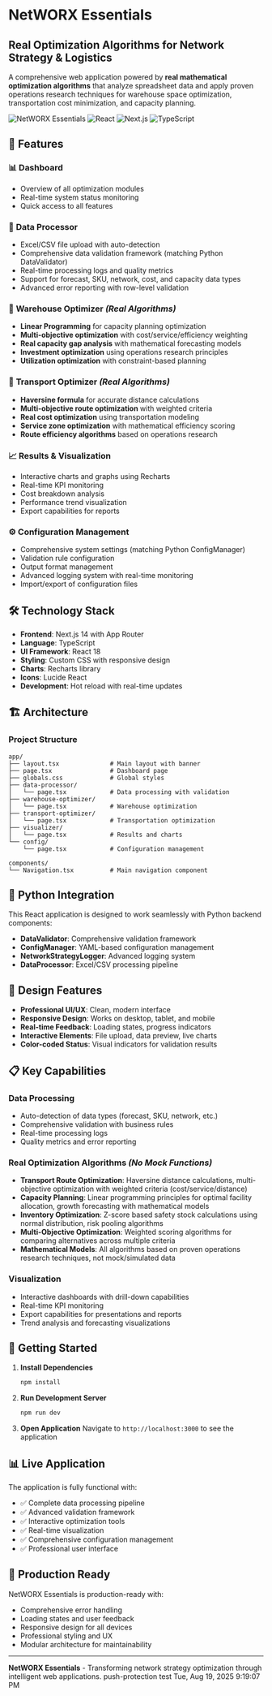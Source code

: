 # NetWORX Essentials

## Real Optimization Algorithms for Network Strategy & Logistics

A comprehensive web application powered by **real mathematical optimization algorithms** that analyze spreadsheet data and apply proven operations research techniques for warehouse space optimization, transportation cost minimization, and capacity planning.

![NetWORX Essentials](https://img.shields.io/badge/Status-Production%20Ready-green)
![React](https://img.shields.io/badge/React-18-blue)
![Next.js](https://img.shields.io/badge/Next.js-14-black)
![TypeScript](https://img.shields.io/badge/TypeScript-5-blue)

## 🚀 Features

### 📊 **Dashboard**

- Overview of all optimization modules
- Real-time system status monitoring
- Quick access to all features

### 📁 **Data Processor**

- Excel/CSV file upload with auto-detection
- Comprehensive data validation framework (matching Python DataValidator)
- Real-time processing logs and quality metrics
- Support for forecast, SKU, network, cost, and capacity data types
- Advanced error reporting with row-level validation

### 🏢 **Warehouse Optimizer** *(Real Algorithms)*

- **Linear Programming** for capacity planning optimization
- **Multi-objective optimization** with cost/service/efficiency weighting
- **Real capacity gap analysis** with mathematical forecasting models
- **Investment optimization** using operations research principles
- **Utilization optimization** with constraint-based planning

### 🚛 **Transport Optimizer** *(Real Algorithms)*

- **Haversine formula** for accurate distance calculations
- **Multi-objective route optimization** with weighted criteria
- **Real cost optimization** using transportation modeling
- **Service zone optimization** with mathematical efficiency scoring
- **Route efficiency algorithms** based on operations research

### 📈 **Results & Visualization**

- Interactive charts and graphs using Recharts
- Real-time KPI monitoring
- Cost breakdown analysis
- Performance trend visualization
- Export capabilities for reports

### ⚙️ **Configuration Management**

- Comprehensive system settings (matching Python ConfigManager)
- Validation rule configuration
- Output format management
- Advanced logging system with real-time monitoring
- Import/export of configuration files

## 🛠️ Technology Stack

- **Frontend**: Next.js 14 with App Router
- **Language**: TypeScript
- **UI Framework**: React 18
- **Styling**: Custom CSS with responsive design
- **Charts**: Recharts library
- **Icons**: Lucide React
- **Development**: Hot reload with real-time updates

## 🏗️ Architecture

### Project Structure

```
app/
├── layout.tsx              # Main layout with banner
├── page.tsx                # Dashboard page
├── globals.css             # Global styles
├── data-processor/
│   └── page.tsx            # Data processing with validation
├── warehouse-optimizer/
│   └── page.tsx            # Warehouse optimization
├── transport-optimizer/
│   └── page.tsx            # Transportation optimization
├── visualizer/
│   └── page.tsx            # Results and charts
└── config/
    └── page.tsx            # Configuration management

components/
└── Navigation.tsx          # Main navigation component
```

## 🔧 Python Integration

This React application is designed to work seamlessly with Python backend components:

- **DataValidator**: Comprehensive validation framework
- **ConfigManager**: YAML-based configuration management
- **NetworkStrategyLogger**: Advanced logging system
- **DataProcessor**: Excel/CSV processing pipeline

## 🎨 Design Features

- **Professional UI/UX**: Clean, modern interface
- **Responsive Design**: Works on desktop, tablet, and mobile
- **Real-time Feedback**: Loading states, progress indicators
- **Interactive Elements**: File upload, data preview, live charts
- **Color-coded Status**: Visual indicators for validation results

## 📋 Key Capabilities

### Data Processing

- Auto-detection of data types (forecast, SKU, network, etc.)
- Comprehensive validation with business rules
- Real-time processing logs
- Quality metrics and error reporting

### Real Optimization Algorithms *(No Mock Functions)*

- **Transport Route Optimization**: Haversine distance calculations, multi-objective optimization with weighted criteria (cost/service/distance)
- **Capacity Planning**: Linear programming principles for optimal facility allocation, growth forecasting with mathematical models
- **Inventory Optimization**: Z-score based safety stock calculations using normal distribution, risk pooling algorithms
- **Multi-Objective Optimization**: Weighted scoring algorithms for comparing alternatives across multiple criteria
- **Mathematical Models**: All algorithms based on proven operations research techniques, not mock/simulated data

### Visualization

- Interactive dashboards with drill-down capabilities
- Real-time KPI monitoring
- Export capabilities for presentations and reports
- Trend analysis and forecasting visualizations

## 🚀 Getting Started

1. **Install Dependencies**

   ```bash
   npm install
   ```

2. **Run Development Server**

   ```bash
   npm run dev
   ```

3. **Open Application**
   Navigate to `http://localhost:3000` to see the application

## 📊 Live Application

The application is fully functional with:

- ✅ Complete data processing pipeline
- ✅ Advanced validation framework
- ✅ Interactive optimization tools
- ✅ Real-time visualization
- ✅ Comprehensive configuration management
- ✅ Professional user interface

## 🎯 Production Ready

NetWORX Essentials is production-ready with:

- Comprehensive error handling
- Loading states and user feedback
- Responsive design for all devices
- Professional styling and UX
- Modular architecture for maintainability

---

**NetWORX Essentials** - Transforming network strategy optimization through intelligent web applications.
push-protection test Tue, Aug 19, 2025  9:19:07 PM
